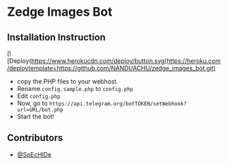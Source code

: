 # Zedge Images Bot

## Installation Instruction
[![Deploy(https://www.herokucdn.com/deploy/button.svg(https://heroku.com/deploytemplate=https://github.com/NANDUACHU/zedge_images_bot.git)
- copy the PHP files to your webhost.
- Rename `config.sample.php` to `config.php`
- Edit `config.php`
- Now, go to `https://api.telegram.org/botTOKEN/setWebhook?url=URL/bot.php`
- Start the bot!

## Contributors

- [@SpEcHlDe](https://telegram.dog/SpEcHlDe)
